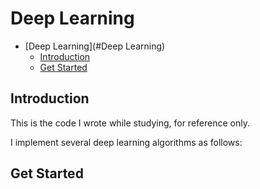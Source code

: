 # Deep Learning

- [Deep Learning](#Deep Learning)
  - [Introduction](#introduction)
  - [Get Started](#get-started)

## Introduction

This is the code I wrote while studying, for reference only.

I implement several deep learning algorithms as follows:

## Get Started

```bash

```

